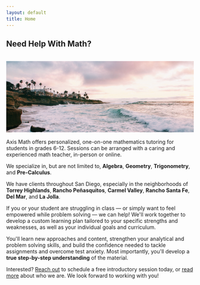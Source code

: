 ```yaml
---
layout: default
title: Home
---
```


<h2>Need Help With Math?</h2>

<br>

<img src="assets/pics/beach-thin.jpg" class="img-fluid">

<br>

<p>Axis Math offers personalized, one-on-one mathematics tutoring for students in grades 6-12. Sessions can be arranged with a caring and experienced math teacher, in-person or online.</p>

<p>We specialize in, but are not limited to, <b>Algebra</b>, <b>Geometry</b>, <b>Trigonometry</b>, and <b>Pre-Calculus</b>.</p>

<p>We have clients throughout San Diego, especially in the neighborhoods of <b>Torrey Highlands</b>, <b>Rancho Peñasquitos</b>, <b>Carmel Valley</b>, <b>Rancho Santa Fe</b>, <b>Del Mar</b>, and <b>La Jolla</b>.</p>

<p>If you or your student are struggling in class — or simply want to feel empowered while problem solving — we can help! We'll work together to develop a custom learning plan tailored to your specific strengths and weaknesses, as well as your individual goals and curriculum.</p>

<p>You'll learn new approaches and content, strengthen your analytical and problem solving skills, and build the confidence needed to tackle assignments and overcome test anxiety. Most importantly, you'll develop a <b>true step-by-step understanding</b> of the material.</p>

<p>Interested? <a href="/contact.html">Reach out</a> to schedule a free introductory session today, or <a href="/about.html">read more</a> about who we are. We look forward to working with you!</p>
